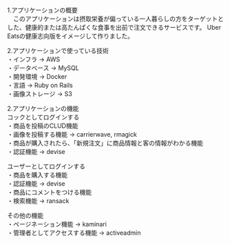 1.アプリケーションの概要  
　このアプリケーションは摂取栄養が偏っている一人暮らしの方をターゲットとした、健康的または高たんぱくな食事を出前で注文できるサービスです。
Uber Eatsの健康志向版をイメージして作りました。

2.アプリケーションで使っている技術  
・インフラ → AWS  
・データベース → MySQL  
・開発環境 → Docker  
・言語 → Ruby on Rails  
・画像ストレージ → S3

2.アプリケーションの機能  
コックとしてログインする  
・商品を投稿のCLUD機能  
・画像を投稿する機能 → carrierwave, rmagick  
・商品が購入されたら、「新規注文」に商品情報と客の情報がわかる機能  
・認証機能 → devise  

ユーザーとしてログインする  
・商品を購入する機能  
・認証機能 → devise  
・商品にコメントをつける機能  
・検索機能 → ransack  

その他の機能  
・ページネーション機能 → kaminari  
・管理者としてアクセスする機能 → activeadmin
